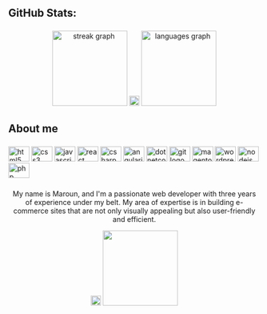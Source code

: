 <h2 align="left">GitHub Stats:</h2>

###

<div align="center">
  <img src="https://streak-stats.demolab.com?user=maroungrey&locale=en&mode=daily&theme=dracula&hide_border=false&border_radius=5" height="150" alt="streak graph" />
  <img src="https://external-content.duckduckgo.com/iu/?u=https%3A%2F%2Fclipground.com%2Fimages%2Fblank-transparent-png-3.png&f=1&nofb=1&ipt=fe4f930b6b9dcdaf44cbb7c41a3613a023e1d7f93e81ce502df60b121d3b27c3&ipo=images" height="20" />
  <img src="https://github-readme-stats.vercel.app/api/top-langs?username=maroungrey&locale=en&hide_title=false&layout=compact&card_width=320&langs_count=5&theme=dracula&hide_border=false" height="150" alt="languages graph" />
</div>


###

<h2 align="left">About me</h2>

###

<div align="left">
  <img src="https://cdn.jsdelivr.net/gh/devicons/devicon/icons/html5/html5-original.svg" height="30" width="42" alt="html5 logo"  />
  <img src="https://cdn.jsdelivr.net/gh/devicons/devicon/icons/css3/css3-original.svg" height="30" width="42" alt="css3 logo"  />
  <img src="https://cdn.jsdelivr.net/gh/devicons/devicon/icons/javascript/javascript-original.svg" height="30" width="42" alt="javascript logo"  />
  <img src="https://cdn.jsdelivr.net/gh/devicons/devicon/icons/react/react-original.svg" height="30" width="42" alt="react logo"  />
  <img src="https://cdn.jsdelivr.net/gh/devicons/devicon/icons/csharp/csharp-original.svg" height="30" width="42" alt="csharp logo"  />
  <img src="https://cdn.jsdelivr.net/gh/devicons/devicon/icons/angularjs/angularjs-original.svg" height="30" width="42" alt="angularjs logo"  />
  <img src="https://cdn.jsdelivr.net/gh/devicons/devicon/icons/dotnetcore/dotnetcore-original.svg" height="30" width="42" alt="dotnetcore logo"  />
  <img src="https://cdn.jsdelivr.net/gh/devicons/devicon/icons/git/git-original.svg" height="30" width="42" alt="git logo"  />
  <img src="https://cdn.jsdelivr.net/gh/devicons/devicon/icons/magento/magento-original.svg" height="30" width="42" alt="magento logo"  />
  <img src="https://cdn.jsdelivr.net/gh/devicons/devicon/icons/wordpress/wordpress-original.svg" height="30" width="42" alt="wordpress logo"  />
  <img src="https://cdn.jsdelivr.net/gh/devicons/devicon/icons/nodejs/nodejs-original.svg" height="30" width="42" alt="nodejs logo"  />
  <img src="https://cdn.jsdelivr.net/gh/devicons/devicon/icons/php/php-original.svg" height="30" width="42" alt="php logo"  />
</div>

###



###

<div align="center">
  <p>My name is Maroun, and I'm a passionate web developer with three years of experience under my belt. My area of expertise is in building e-commerce sites that are not only visually appealing but also user-friendly and efficient.</p>
    <img src="https://external-content.duckduckgo.com/iu/?u=https%3A%2F%2Fclipground.com%2Fimages%2Fblank-transparent-png-3.png&f=1&nofb=1&ipt=fe4f930b6b9dcdaf44cbb7c41a3613a023e1d7f93e81ce502df60b121d3b27c3&ipo=images" height="20" />
  <img  height="150" src="https://media.tenor.com/Jsj-LPg73J0AAAAC/cute-animals.gif"  />
</div>

###
